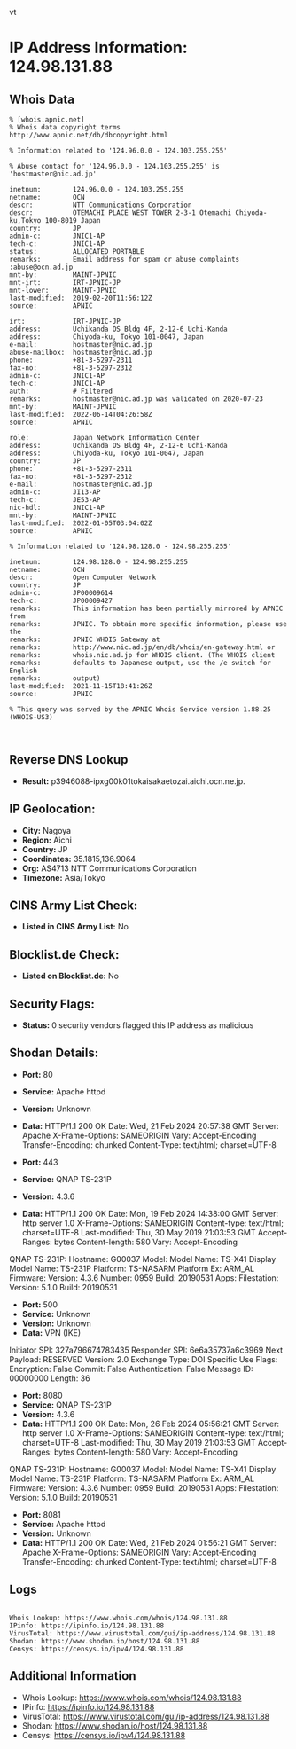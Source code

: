 vt
# IP Address Information: 124.98.131.88

## Whois Data
```
% [whois.apnic.net]
% Whois data copyright terms    http://www.apnic.net/db/dbcopyright.html

% Information related to '124.96.0.0 - 124.103.255.255'

% Abuse contact for '124.96.0.0 - 124.103.255.255' is 'hostmaster@nic.ad.jp'

inetnum:        124.96.0.0 - 124.103.255.255
netname:        OCN
descr:          NTT Communications Corporation
descr:          OTEMACHI PLACE WEST TOWER 2-3-1 Otemachi Chiyoda-ku,Tokyo 100-8019 Japan
country:        JP
admin-c:        JNIC1-AP
tech-c:         JNIC1-AP
status:         ALLOCATED PORTABLE
remarks:        Email address for spam or abuse complaints :abuse@ocn.ad.jp
mnt-by:         MAINT-JPNIC
mnt-irt:        IRT-JPNIC-JP
mnt-lower:      MAINT-JPNIC
last-modified:  2019-02-20T11:56:12Z
source:         APNIC

irt:            IRT-JPNIC-JP
address:        Uchikanda OS Bldg 4F, 2-12-6 Uchi-Kanda
address:        Chiyoda-ku, Tokyo 101-0047, Japan
e-mail:         hostmaster@nic.ad.jp
abuse-mailbox:  hostmaster@nic.ad.jp
phone:          +81-3-5297-2311
fax-no:         +81-3-5297-2312
admin-c:        JNIC1-AP
tech-c:         JNIC1-AP
auth:           # Filtered
remarks:        hostmaster@nic.ad.jp was validated on 2020-07-23
mnt-by:         MAINT-JPNIC
last-modified:  2022-06-14T04:26:58Z
source:         APNIC

role:           Japan Network Information Center
address:        Uchikanda OS Bldg 4F, 2-12-6 Uchi-Kanda
address:        Chiyoda-ku, Tokyo 101-0047, Japan
country:        JP
phone:          +81-3-5297-2311
fax-no:         +81-3-5297-2312
e-mail:         hostmaster@nic.ad.jp
admin-c:        JI13-AP
tech-c:         JE53-AP
nic-hdl:        JNIC1-AP
mnt-by:         MAINT-JPNIC
last-modified:  2022-01-05T03:04:02Z
source:         APNIC

% Information related to '124.98.128.0 - 124.98.255.255'

inetnum:        124.98.128.0 - 124.98.255.255
netname:        OCN
descr:          Open Computer Network
country:        JP
admin-c:        JP00009614
tech-c:         JP00009427
remarks:        This information has been partially mirrored by APNIC from
remarks:        JPNIC. To obtain more specific information, please use the
remarks:        JPNIC WHOIS Gateway at
remarks:        http://www.nic.ad.jp/en/db/whois/en-gateway.html or
remarks:        whois.nic.ad.jp for WHOIS client. (The WHOIS client
remarks:        defaults to Japanese output, use the /e switch for English
remarks:        output)
last-modified:  2021-11-15T18:41:26Z
source:         JPNIC

% This query was served by the APNIC Whois Service version 1.88.25 (WHOIS-US3)



```
## Reverse DNS Lookup
- **Result:** p3946088-ipxg00k01tokaisakaetozai.aichi.ocn.ne.jp.

## IP Geolocation:
- **City:** Nagoya
- **Region:** Aichi
- **Country:** JP
- **Coordinates:** 35.1815,136.9064
- **Org:** AS4713 NTT Communications Corporation
- **Timezone:** Asia/Tokyo

## CINS Army List Check:
- **Listed in CINS Army List:** 
No

## Blocklist.de Check:
- **Listed on Blocklist.de:** 
No

## Security Flags:
- **Status:** 0 security vendors flagged this IP address as malicious

## Shodan Details:
- **Port:** 80
- **Service:** Apache httpd
- **Version:** Unknown
- **Data:** HTTP/1.1 200 OK
Date: Wed, 21 Feb 2024 20:57:38 GMT
Server: Apache
X-Frame-Options: SAMEORIGIN
Vary: Accept-Encoding
Transfer-Encoding: chunked
Content-Type: text/html; charset=UTF-8



- **Port:** 443
- **Service:** QNAP TS-231P
- **Version:** 4.3.6
- **Data:** HTTP/1.1 200 OK
Date: Mon, 19 Feb 2024 14:38:00 GMT
Server: http server 1.0
X-Frame-Options: SAMEORIGIN
Content-type: text/html; charset=UTF-8
Last-modified: Thu, 30 May 2019 21:03:53 GMT
Accept-Ranges: bytes
Content-length: 580
Vary: Accept-Encoding


QNAP TS-231P:
  Hostname: G00037
  Model:
    Model Name: TS-X41
    Display Model Name: TS-231P
    Platform: TS-NASARM
    Platform Ex: ARM_AL
  Firmware:
    Version: 4.3.6
    Number: 0959
    Build: 20190531
  Apps:
    Filestation:
      Version: 5.1.0
      Build: 20190531


- **Port:** 500
- **Service:** Unknown
- **Version:** Unknown
- **Data:** VPN (IKE)

Initiator SPI: 327a796674783435
Responder SPI: 6e6a35737a6c3969
Next Payload: RESERVED
Version: 2.0
Exchange Type: DOI Specific Use
Flags:
    Encryption:     False
    Commit:         False
    Authentication: False
Message ID: 00000000
Length: 36

- **Port:** 8080
- **Service:** QNAP TS-231P
- **Version:** 4.3.6
- **Data:** HTTP/1.1 200 OK
Date: Mon, 26 Feb 2024 05:56:21 GMT
Server: http server 1.0
X-Frame-Options: SAMEORIGIN
Content-type: text/html; charset=UTF-8
Last-modified: Thu, 30 May 2019 21:03:53 GMT
Accept-Ranges: bytes
Content-length: 580
Vary: Accept-Encoding


QNAP TS-231P:
  Hostname: G00037
  Model:
    Model Name: TS-X41
    Display Model Name: TS-231P
    Platform: TS-NASARM
    Platform Ex: ARM_AL
  Firmware:
    Version: 4.3.6
    Number: 0959
    Build: 20190531
  Apps:
    Filestation:
      Version: 5.1.0
      Build: 20190531


- **Port:** 8081
- **Service:** Apache httpd
- **Version:** Unknown
- **Data:** HTTP/1.1 200 OK
Date: Wed, 21 Feb 2024 01:56:21 GMT
Server: Apache
X-Frame-Options: SAMEORIGIN
Vary: Accept-Encoding
Transfer-Encoding: chunked
Content-Type: text/html; charset=UTF-8



## Logs
```

Whois Lookup: https://www.whois.com/whois/124.98.131.88
IPinfo: https://ipinfo.io/124.98.131.88
VirusTotal: https://www.virustotal.com/gui/ip-address/124.98.131.88
Shodan: https://www.shodan.io/host/124.98.131.88
Censys: https://censys.io/ipv4/124.98.131.88

```
## Additional Information
- Whois Lookup: https://www.whois.com/whois/124.98.131.88
- IPinfo: https://ipinfo.io/124.98.131.88
- VirusTotal: https://www.virustotal.com/gui/ip-address/124.98.131.88
- Shodan: https://www.shodan.io/host/124.98.131.88
- Censys: https://censys.io/ipv4/124.98.131.88


